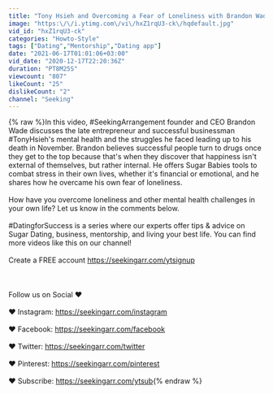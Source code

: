 ```yaml
---
title: "Tony Hsieh and Overcoming a Fear of Loneliness with Brandon Wade | Dating for Success"
image: "https:\/\/i.ytimg.com\/vi\/hxZ1rqU3-ck\/hqdefault.jpg"
vid_id: "hxZ1rqU3-ck"
categories: "Howto-Style"
tags: ["Dating","Mentorship","Dating app"]
date: "2021-06-17T01:01:06+03:00"
vid_date: "2020-12-17T22:20:36Z"
duration: "PT8M25S"
viewcount: "807"
likeCount: "25"
dislikeCount: "2"
channel: "Seeking"
---
```

{% raw %}In this video, #SeekingArrangement founder and CEO Brandon Wade discusses the late entrepreneur and successful businessman #TonyHsieh's mental health and the struggles he faced leading up to his death in November. Brandon believes successful people turn to drugs once they get to the top because that's when they discover that happiness isn't external of themselves, but rather internal. He offers Sugar Babies tools to combat stress in their own lives, whether it's financial or emotional, and he shares how he overcame his own fear of loneliness.<br /><br />How have you overcome loneliness and other mental health challenges in your own life? Let us know in the comments below. <br /><br />#DatingforSuccess is a series where our experts offer tips &amp; advice on Sugar Dating, business, mentorship, and living your best life. You can find more videos like this on our channel!<br /><br />Create a FREE account <a rel="nofollow" target="blank" href="https://seekingarr.com/ytsignup">https://seekingarr.com/ytsignup</a><br /><br /><br /><br />Follow us on Social ♥<br /><br />♥ Instagram: <a rel="nofollow" target="blank" href="https://seekingarr.com/instagram">https://seekingarr.com/instagram</a><br /><br />♥ Facebook: <a rel="nofollow" target="blank" href="https://seekingarr.com/facebook">https://seekingarr.com/facebook</a><br /><br />♥ Twitter: <a rel="nofollow" target="blank" href="https://seekingarr.com/twitter">https://seekingarr.com/twitter</a><br /><br />♥ Pinterest: <a rel="nofollow" target="blank" href="https://seekingarr.com/pinterest">https://seekingarr.com/pinterest</a><br /><br />♥ Subscribe: <a rel="nofollow" target="blank" href="https://seekingarr.com/ytsub">https://seekingarr.com/ytsub</a>{% endraw %}
